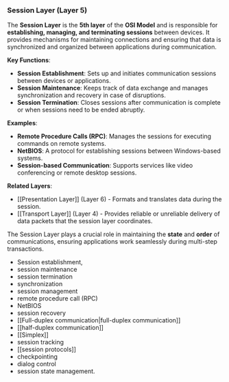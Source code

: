 ### Session Layer (Layer 5)

The **Session Layer** is the **5th layer** of the **OSI Model** and is responsible for **establishing, managing, and terminating sessions** between devices. It provides mechanisms for maintaining connections and ensuring that data is synchronized and organized between applications during communication.

**Key Functions**:
- **Session Establishment**: Sets up and initiates communication sessions between devices or applications.
- **Session Maintenance**: Keeps track of data exchange and manages synchronization and recovery in case of disruptions.
- **Session Termination**: Closes sessions after communication is complete or when sessions need to be ended abruptly.

**Examples**:
- **Remote Procedure Calls (RPC)**: Manages the sessions for executing commands on remote systems.
- **NetBIOS**: A protocol for establishing sessions between Windows-based systems.
- **Session-based Communication**: Supports services like video conferencing or remote desktop sessions.

**Related Layers**:
- [[Presentation Layer]] (Layer 6) - Formats and translates data during the session.
- [[Transport Layer]] (Layer 4) - Provides reliable or unreliable delivery of data packets that the session layer coordinates.

The Session Layer plays a crucial role in maintaining the **state** and **order** of communications, ensuring applications work seamlessly during multi-step transactions.

- Session establishment, 
- session maintenance
- session termination
- synchronization
- session management
- remote procedure call (RPC)
- NetBIOS
- session recovery
- [[Full-duplex communication|full-duplex communication]]
- [[half-duplex communication]]
- [[Simplex]] 
- session tracking
- [[session protocols]]
- checkpointing
- dialog control
- session state management.